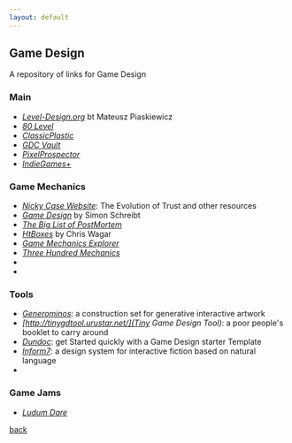 ```yaml
---
layout: default
---
```


## Game Design

A repository of links for Game Design

### Main

* _[Level-Design.org](http://level-design.org/)_ bt Mateusz Piaskiewicz
* _[80 Level](https://80.lv/)_
* _[ClassicPlastic](http://www.classicplastic.net/)_
* _[GDC Vault](http://www.gdcvault.com/)_
* _[PixelProspector](http://www.pixelprospector.com/)_
* _[IndieGames+](http://indiegamesplus.com/)_

### Game Mechanics

* _[Nicky Case Website](https://ncase.me/)_: The Evolution of Trust and other resources
* _[Game Design](https://simonschreibt.de/)_ by Simon Schreibt
* _[The Big List of PostMortem](http://www.pixelprospector.com/the-big-list-of-postmortems/)_
* _[HtBoxes](https://www.flickr.com/photos/96872887@N07/sets/72157650671215997)_ by Chris Wagar
* _[Game Mechanics Explorer](https://gamemechanicexplorer.com/)_
* _[Three Hundred Mechanics](http://www.squidi.net/three/)_
* _[]()_
* _[]()_

### Tools

* _[Generominos](http://www.galaxykate.com/generominos/)_: a construction set for generative interactive artwork
* _[http://tinygdtool.urustar.net/](Tiny Game Design Tool)_: a poor people's booklet to carry around
* _[Dundoc](http://www.dundoc.com/)_: get Started quickly with a Game Design starter Template
* _[Inform7](http://inform7.com/)_: a design system for interactive fiction based on natural language
* _[]()_

### Game Jams

* _[Ludum Dare](https://ldjam.com/)_

[back](../)
